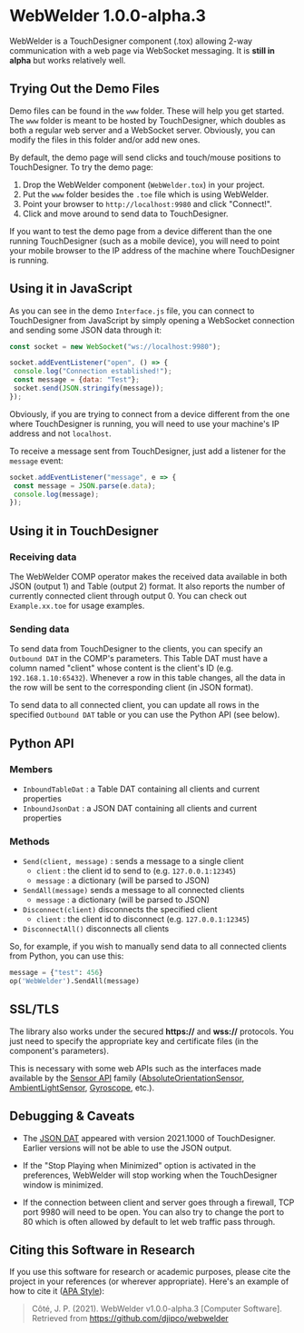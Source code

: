 # WebWelder 1.0.0-alpha.3
 
WebWelder is a TouchDesigner component (.tox) allowing 2-way communication with a web page via 
WebSocket messaging. It is **still in alpha** but works relatively well. 

## Trying Out the Demo Files

Demo files can be found in the `www` folder. These will help you get started. The `www` folder is 
meant to be hosted by TouchDesigner, which doubles as both a regular web server and a WebSocket 
server. Obviously, you can modify the files in this folder and/or add new ones.

By default, the demo page will send clicks and touch/mouse positions to TouchDesigner. To try the
demo page:

1. Drop the WebWelder component (`WebWelder.tox`) in your project.
2. Put the `www` folder besides the `.toe` file which is using WebWelder.
3. Point your browser to `http://localhost:9980` and click "Connect!".
4. Click and move around to send data to TouchDesigner.

If you want to test the demo page from a device different than the one running TouchDesigner (such
as a mobile device), you will need to point your mobile browser to the IP address of the machine 
where TouchDesigner is running.

## Using it in JavaScript

As you can see in the demo `Interface.js` file, you can connect to TouchDesigner from JavaScript
by simply opening a WebSocket connection and sending some JSON data through it:

```javascript
const socket = new WebSocket("ws://localhost:9980");

socket.addEventListener("open", () => {
 console.log("Connection established!");
 const message = {data: "Test"};
 socket.send(JSON.stringify(message));
});
```
Obviously, if you are trying to connect from a device different from the one where TouchDesigner
is running, you will need to use your machine's IP address and not `localhost`.

To receive a message sent from TouchDesigner, just add a listener for the `message` event:

```javascript
socket.addEventListener("message", e => {
 const message = JSON.parse(e.data);
 console.log(message);
});
```

## Using it in TouchDesigner

### Receiving data

The WebWelder COMP operator makes the received data available in both JSON (output 1) and Table 
(output 2) format. It also reports the number of currently connected client through output 0. 
You can check out `Example.xx.toe` for usage examples. 

### Sending data

To send data from TouchDesigner to the clients, you can specify an `Outbound DAT` in the COMP's 
parameters. This Table DAT must have a column named "client" whose content is the client's ID 
(e.g. `192.168.1.10:65432`). Whenever a row in this table changes, all the data in the row will 
be sent to the corresponding client (in JSON format).

To send data to all connected client, you can update all rows in the specified `Outbound DAT` 
table or you can use the Python API (see below).

## Python API

### Members

* `InboundTableDat` : a Table DAT containing all clients and current properties
* `InboundJsonDat` : a JSON DAT containing all clients and current properties

### Methods

* `Send(client, message)` : sends a message to a single client
  * `client` : the client id to send to (e.g. `127.0.0.1:12345`)
  *  `message` : a dictionary (will be parsed to JSON)
* `SendAll(message)` sends a message to all connected clients
  *  `message` : a dictionary (will be parsed to JSON)
* `Disconnect(client)` disconnects the specified client
  * `client` : the client id to disconnect (e.g. `127.0.0.1:12345`)
* `DisconnectAll()` disconnects all clients

So, for example, if you wish to manually send data to all connected clients from Python, you can 
use this:

```python
message = {"test": 456}
op('WebWelder').SendAll(message)
```

## SSL/TLS

The library also works under the secured **https://** and **wss://** protocols. You just need to 
specify the appropriate key and certificate files (in the component's parameters).

This is necessary with some web APIs such as the interfaces made available by the 
[Sensor API](https://developer.mozilla.org/en-US/docs/Web/API/Sensor_APIs) family 
([AbsoluteOrientationSensor](https://developer.mozilla.org/en-US/docs/Web/API/AbsoluteOrientationSensor),
[AmbientLightSensor](https://developer.mozilla.org/en-US/docs/Web/API/AmbientLightSensor),
[Gyroscope](https://developer.mozilla.org/en-US/docs/Web/API/Gyroscope), etc.).


## Debugging & Caveats

* The [JSON DAT](https://docs.derivative.ca/JSON_DAT) appeared with version 2021.1000 of TouchDesigner. 
Earlier versions will not be able to use the JSON output.

* If the "Stop Playing when Minimized" option is activated in the preferences, WebWelder will stop 
working when the TouchDesigner window is minimized.

* If the connection between client and server goes through a firewall, TCP port 9980 will need to be 
open. You can also try to change the port to 80 which is often allowed by default to let web traffic 
pass through.

## Citing this Software in Research

If you use this software for research or academic purposes, please cite the project in your 
references (or wherever appropriate). Here's an example of how to cite it 
([APA Style](https://apastyle.apa.org/)):

>Côté, J. P. (2021). WebWelder v1.0.0-alpha.3 [Computer Software]. Retrieved from 
https://github.com/djipco/webwelder
